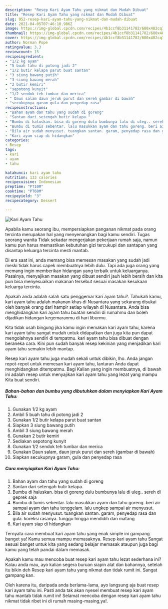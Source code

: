 ```yaml
---
description: "Resep Kari Ayam Tahu yang nikmat dan Mudah Dibuat"
title: "Resep Kari Ayam Tahu yang nikmat dan Mudah Dibuat"
slug: 952-resep-kari-ayam-tahu-yang-nikmat-dan-mudah-dibuat
date: 2021-04-05T07:46:10.986Z
image: https://img-global.cpcdn.com/recipes/4b1ccf8b31141782/680x482cq70/kari-ayam-tahu-foto-resep-utama.jpg
thumbnail: https://img-global.cpcdn.com/recipes/4b1ccf8b31141782/680x482cq70/kari-ayam-tahu-foto-resep-utama.jpg
cover: https://img-global.cpcdn.com/recipes/4b1ccf8b31141782/680x482cq70/kari-ayam-tahu-foto-resep-utama.jpg
author: Norman Pope
ratingvalue: 3.3
reviewcount: 15
recipeingredient:
- "1/2 kg ayam"
- "5 buah tahu di potong jadi 2"
- "1/2 butir kelapa parut buat santan"
- "3 siung bawang putih"
- "3 siung bawang merah"
- "2 butir kemiri"
- "sepotong kunyit"
- "1/2 sendok teh tumbar dan merica"
- " Daun salam daun jeruk purut dan sereh gambar di bawah"
- "secukupnya garam gula dan penyedap rasa"
recipeinstructions:
- "Bahan ayam dan tahu yang sudah di goreng"
- "Santan dari setengah butir kelapa."
- "Bumbu di haluskan. bisa di goreng dulu bumbunya lalu di uleg.. sereh di geprek saja"
- "Bumbu di tumis sebentar. lalu masukkan ayam dan tahu goreng. beri air sampai ayam dan tahu tenggelam. lalu ungkep sampai air menyusut."
- "Bila air sudah menyusut. tuangkan santan. garam, penyedap rasa dan gula. koreksi rasanya. tunggu hingga mendidih dan matang"
- "Kari ayam siap di hidangkan"
categories:
- Resep
tags:
- kari
- ayam
- tahu

katakunci: kari ayam tahu 
nutrition: 133 calories
recipecuisine: Indonesian
preptime: "PT10M"
cooktime: "PT60M"
recipeyield: "3"
recipecategory: Dessert

---
```



![Kari Ayam Tahu](https://img-global.cpcdn.com/recipes/4b1ccf8b31141782/680x482cq70/kari-ayam-tahu-foto-resep-utama.jpg)

Apabila kamu seorang ibu, mempersiapkan panganan nikmat pada orang tercinta merupakan hal yang menyenangkan bagi kamu sendiri. Tugas seorang  wanita Tidak sekadar mengerjakan pekerjaan rumah saja, namun kamu pun harus memastikan kebutuhan gizi tercukupi dan santapan yang disantap keluarga tercinta mesti mantab.

Di era  saat ini, anda memang bisa memesan masakan yang sudah jadi meski tidak harus capek membuatnya lebih dulu. Tapi ada juga orang yang memang ingin memberikan hidangan yang terbaik untuk keluarganya. Pasalnya, menyajikan masakan yang dibuat sendiri jauh lebih bersih dan kita pun bisa menyesuaikan makanan tersebut sesuai masakan kesukaan keluarga tercinta. 



Apakah anda adalah salah satu penggemar kari ayam tahu?. Tahukah kamu, kari ayam tahu adalah makanan khas di Nusantara yang sekarang disukai oleh banyak orang dari hampir setiap wilayah di Nusantara. Anda bisa menghidangkan kari ayam tahu buatan sendiri di rumahmu dan boleh dijadikan hidangan kegemaranmu di hari liburmu.

Kita tidak usah bingung jika kamu ingin memakan kari ayam tahu, karena kari ayam tahu sangat mudah untuk didapatkan dan juga kita pun dapat mengolahnya sendiri di tempatmu. kari ayam tahu bisa dibuat dengan beraneka cara. Kini pun sudah banyak resep kekinian yang menjadikan kari ayam tahu semakin lebih mantap.

Resep kari ayam tahu juga mudah sekali untuk dibikin, lho. Anda jangan repot-repot untuk memesan kari ayam tahu, lantaran Anda dapat menghidangkan ditempatmu. Bagi Kalian yang ingin membuatnya, di bawah ini adalah resep untuk menyajikan kari ayam tahu yang lezat yang mampu Kita buat sendiri.

<!--inarticleads1-->

##### Bahan-bahan dan bumbu yang dibutuhkan dalam menyiapkan Kari Ayam Tahu:

1. Gunakan 1/2 kg ayam
1. Ambil 5 buah tahu di potong jadi 2
1. Gunakan 1/2 butir kelapa parut buat santan
1. Siapkan 3 siung bawang putih
1. Ambil 3 siung bawang merah
1. Gunakan 2 butir kemiri
1. Sediakan sepotong kunyit
1. Gunakan 1/2 sendok teh tumbar dan merica
1. Gunakan  Daun salam, daun jeruk purut dan sereh (gambar di bawah)
1. Siapkan secukupnya garam, gula dan penyedap rasa




<!--inarticleads2-->

##### Cara menyiapkan Kari Ayam Tahu:

1. Bahan ayam dan tahu yang sudah di goreng
1. Santan dari setengah butir kelapa.
1. Bumbu di haluskan. bisa di goreng dulu bumbunya lalu di uleg.. sereh di geprek saja
1. Bumbu di tumis sebentar. lalu masukkan ayam dan tahu goreng. beri air sampai ayam dan tahu tenggelam. lalu ungkep sampai air menyusut.
1. Bila air sudah menyusut. tuangkan santan. garam, penyedap rasa dan gula. koreksi rasanya. tunggu hingga mendidih dan matang
1. Kari ayam siap di hidangkan




Ternyata cara membuat kari ayam tahu yang enak simple ini gampang banget ya! Kamu semua mampu memasaknya. Resep kari ayam tahu Sangat sesuai banget untuk kita yang sedang belajar memasak ataupun juga bagi kamu yang telah pandai dalam memasak.

Apakah kamu mau mencoba buat resep kari ayam tahu lezat sederhana ini? Kalau anda mau, ayo kalian segera buruan siapin alat dan bahannya, setelah itu bikin deh Resep kari ayam tahu yang nikmat dan tidak rumit ini. Sangat gampang kan. 

Oleh karena itu, daripada anda berlama-lama, ayo langsung aja buat resep kari ayam tahu ini. Pasti anda tak akan nyesel membuat resep kari ayam tahu mantab tidak rumit ini! Selamat mencoba dengan resep kari ayam tahu nikmat tidak ribet ini di rumah masing-masing,ya!.

